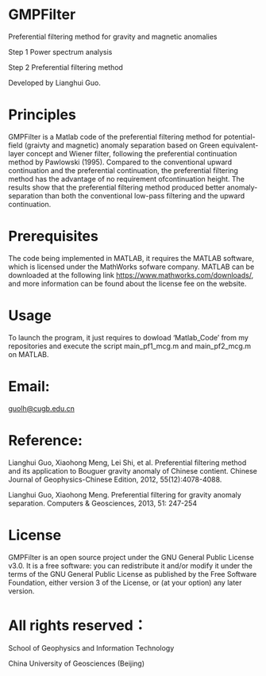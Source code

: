 # GMPFilter

Preferential filtering method for gravity and magnetic anomalies

Step 1 Power spectrum analysis

Step 2 Preferential filtering method

Developed by Lianghui Guo.

# Principles

GMPFilter is a Matlab code of the preferential filtering method for potential-field (graivty and magnetic) anomaly separation based on Green equivalent-layer concept and Wiener filter, following the preferential continuation method by Pawlowski (1995). Compared to the conventional upward continuation and the preferential continuation, the preferential filtering method has the advantage of no requirement ofcontinuation height. The results show that the preferential filtering method produced better anomaly-separation than both the conventional low-pass filtering and the upward continuation.

# Prerequisites

The code being implemented in MATLAB, it requires the MATLAB software, which is licensed under the MathWorks sofware company. MATLAB can be downloaded at the following link https://www.mathworks.com/downloads/, and more information can be found about the license fee on the website.

# Usage

To launch the program, it just requires to dowload ‘Matlab_Code’ from my repositories and execute the script main_pf1_mcg.m and main_pf2_mcg.m on MATLAB. 

# Email:

guolh@cugb.edu.cn

# Reference: 

Lianghui Guo, Xiaohong Meng, Lei Shi, et al. Preferential filtering method and its application to Bouguer gravity anomaly of Chinese contient. Chinese Journal of Geophysics-Chinese Edition, 2012, 55(12):4078-4088.

Lianghui Guo, Xiaohong Meng. Preferential filtering for gravity anomaly separation. Computers & Geosciences, 2013, 51: 247-254

# License

GMPFilter is an open source project under the GNU General Public License v3.0. It is a free software: you can redistribute it and/or modify it under the terms of the GNU General Public License as published by the Free Software Foundation, either version 3 of the License, or (at your option) any later version.

# All rights reserved：

School of Geophysics and Information Technology

China University of Geosciences (Beijing)
